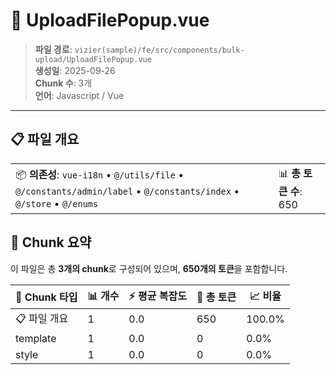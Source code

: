 # 📄 UploadFilePopup.vue

> **파일 경로**: `vizier(sample)/fe/src/components/bulk-upload/UploadFilePopup.vue`  
> **생성일**: 2025-09-26  
> **Chunk 수**: 3개  
> **언어**: Javascript / Vue
---





## 📋 파일 개요

| | |
|--|--|
| 📦 **의존성**: `vue-i18n` • `@/utils/file` • `@/constants/admin/label` • `@/constants/index` • `@/store` • `@/enums` | 📊 **총 토큰 수**: 650 |






## 🧩 Chunk 요약

이 파일은 총 **3개의 chunk**로 구성되어 있으며, **650개의 토큰**을 포함합니다.

| 🧩 Chunk 타입 | 📊 개수 | ⚡ 평균 복잡도 | 📝 총 토큰 | 📈 비율 |
|---------------|--------|-------------|----------|--------|
| 📋 파일 개요 | 1 | 0.0 | 650 | 100.0% |
| template | 1 | 0.0 | 0 | 0.0% |
| style | 1 | 0.0 | 0 | 0.0% |

